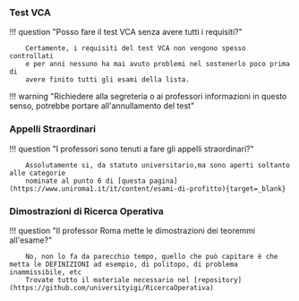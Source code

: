 <style>
  .md-typeset h1,
  .md-content__button {
    display: none;
  }
</style>

### Test VCA

!!! question "Posso fare il test VCA senza avere tutti i requisiti?"

		Certamente, i requisiti del test VCA non vengono spesso controllati
		e per anni nessuno ha mai avuto problemi nel sostenerlo poco prima di
		avere finito tutti gli esami della lista.

!!! warning "Richiedere alla segreteria o ai professori informazioni in questo senso, potrebbe portare all'annullamento del test"

### Appelli Straordinari

!!! question "I professori sono tenuti a fare gli appelli straordinari?"

		Assolutamente si, da statuto universitario,ma sono aperti soltanto alle categorie
		nominate al punto 6 di [questa pagina](https://www.uniroma1.it/it/content/esami-di-profitto){target=_blank}


### Dimostrazioni di Ricerca Operativa

!!! question "Il professor Roma mette le dimostrazioni dei teoremmi all'esame?"

		No, non lo fa da parecchio tempo, quello che può capitare è che metta le DEFINIZIONI ad esempio, di politopo, di problema inammissibile, etc
		Trovate tutto il materiale necessario nel [repository](https://github.com/universityigi/RicercaOperativa)
